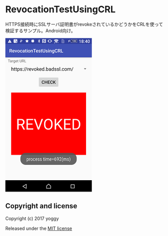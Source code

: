 RevocationTestUsingCRL
====
HTTPS接続時にSSLサーバ証明書がrevokeされているかどうかをCRLを使って検証するサンプル。Android向け。

![img01.png](img01.png)

Copyright and license
----
Copyright (c) 2017 yoggy

Released under the [MIT license](LICENSE.txt)
